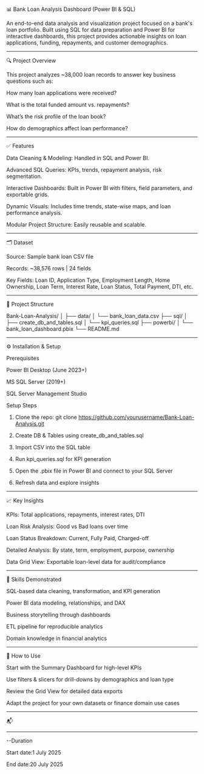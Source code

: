 
📊 Bank Loan Analysis Dashboard (Power BI & SQL)

An end-to-end data analysis and visualization project focused on a bank's loan portfolio. Built using SQL for data preparation and Power BI for interactive dashboards, this project provides actionable insights on loan applications, funding, repayments, and customer demographics.


---

🔍 Project Overview

This project analyzes ~38,000 loan records to answer key business questions such as:

How many loan applications were received?

What is the total funded amount vs. repayments?

What’s the risk profile of the loan book?

How do demographics affect loan performance?



---

✅ Features

Data Cleaning & Modeling: Handled in SQL and Power BI.

Advanced SQL Queries: KPIs, trends, repayment analysis, risk segmentation.

Interactive Dashboards: Built in Power BI with filters, field parameters, and exportable grids.

Dynamic Visuals: Includes time trends, state-wise maps, and loan performance analysis.

Modular Project Structure: Easily reusable and scalable.



---

🗂 Dataset

Source: Sample bank loan CSV file

Records: ~38,576 rows | 24 fields

Key Fields: Loan ID, Application Type, Employment Length, Home Ownership, Loan Term, Interest Rate, Loan Status, Total Payment, DTI, etc.



---

📁 Project Structure

Bank-Loan-Analysis/
│
├── data/
│   └── bank_loan_data.csv
├── sql/
│   ├── create_db_and_tables.sql
│   └── kpi_queries.sql
├── powerbi/
│   └── bank_loan_dashboard.pbix
└── README.md


---

⚙ Installation & Setup

Prerequisites

Power BI Desktop (June 2023+)

MS SQL Server (2019+)

SQL Server Management Studio


Setup Steps

1. Clone the repo:
git clone https://github.com/yourusername/Bank-Loan-Analysis.git


2. Create DB & Tables using create_db_and_tables.sql


3. Import CSV into the SQL table


4. Run kpi_queries.sql for KPI generation


5. Open the .pbix file in Power BI and connect to your SQL Server


6. Refresh data and explore insights




---

📈 Key Insights

KPIs: Total applications, repayments, interest rates, DTI

Loan Risk Analysis: Good vs Bad loans over time

Loan Status Breakdown: Current, Fully Paid, Charged-off

Detailed Analysis: By state, term, employment, purpose, ownership

Data Grid View: Exportable loan-level data for audit/compliance



---

🧠 Skills Demonstrated

SQL-based data cleaning, transformation, and KPI generation

Power BI data modeling, relationships, and DAX

Business storytelling through dashboards

ETL pipeline for reproducible analytics

Domain knowledge in financial analytics



---

🚀 How to Use

Start with the Summary Dashboard for high-level KPIs

Use filters & slicers for drill-downs by demographics and loan type

Review the Grid View for detailed data exports

Adapt the project for your own datasets or finance domain use cases



---

📬 


---

--Duration

Start date:1 July 2025

End date:20 July 2025
